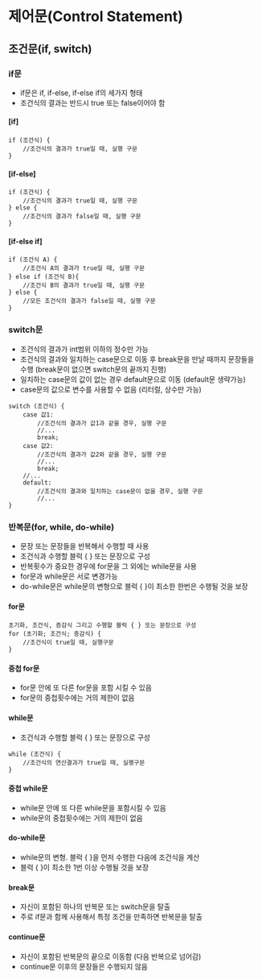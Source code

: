 # 제어문(Control Statement)

## 조건문(if, switch)

### if문

* if문은 if, if-else, if-else if의 세가지 형태
* 조건식의 결과는 반드시 true 또는 false이어야 함

#### [if]
```
if (조건식) {
    //조건식의 결과가 true일 때, 실행 구문
}
```

#### [if-else]
```
if (조건식) {
    //조건식의 결과가 true일 때, 실행 구문
} else {
    //조건식의 결과가 false일 때, 실행 구문
}
```

#### [if-else if]
```
if (조건식 A) {
    //조건식 A의 결과가 true일 때, 실행 구문
} else if (조건식 B){
    //조건식 B의 결과가 true일 때, 실행 구문
} else {
    //모든 조건식의 결과가 false일 때, 실행 구문
}
```

### switch문

* 조건식의 결과가 int범위 이하의 정수만 가능
* 조건식의 결과와 일치하는 case문으로 이동 후 break문을 만날 때까지 문장들을 수행 (break문이 없으면 switch문의 끝까지 진행)
* 일치하는 case문의 값이 없는 경우 default문으로 이동 (default문 생략가능)
* case문의 값으로 변수를 사용할 수 없음 (리터럴, 상수만 가능)

```
switch (조건식) {
    case 값1:
        //조건식의 결과가 값1과 같을 경우, 실행 구문
        //...
        break;
    case 값2:
        //조건식의 결과가 값2와 같을 경우, 실행 구문
        //...
        break;
    //...
    default:
        //조건식의 결과와 일치하는 case문이 없을 경우, 실행 구문
        //...
}
```

### 반복문(for, while, do-while)

* 문장 또는 문장들을 반복해서 수행할 때 사용
* 조건식과 수행할 블럭 { } 또는 문장으로 구성
* 반복횟수가 중요한 경우에 for문을 그 외에는 while문을 사용
* for문과 while문은 서로 변경가능
* do-while문은 while문의 변형으로 블럭 { }이 최소한 한번은 수행될 것을 보장


#### for문
```
초기화, 조건식, 증감식 그리고 수행할 블럭 { } 또는 문장으로 구성
for (초기화; 조건식; 증감식) {
    //조건식이 true일 때, 실행구문
}
```

#### 중첩 for문

* for문 안에 또 다른 for문을 포함 시킬 수 있음
* for문의 중첩횟수에는 거의 제한이 없음

#### while문

* 조건식과 수행할 블럭 { } 또는 문장으로 구성

```
while (조건식) {
    //조건식의 연산결과가 true일 때, 실행구문
}
```

#### 중첩 while문

* while문 안에 또 다른 while문을 포함시킬 수 있음
* while문의 중첩횟수에는 거의 제한이 없음

#### do-while문

* while문의 변형. 블럭 { }을 먼저 수행한 다음에 조건식을 계산
* 블럭 { }이 최소한 1번 이상 수행될 것을 보장

#### break문

* 자신이 포함된 하나의 반복문 또는 switch문을 탈출
* 주로 if문과 함께 사용해서 특정 조건을 만족하면 반복문을 탈출

#### continue문

* 자신이 포함된 반복문의 끝으로 이동함 (다음 반복으로 넘어감)
* continue문 이후의 문장들은 수행되지 않음
